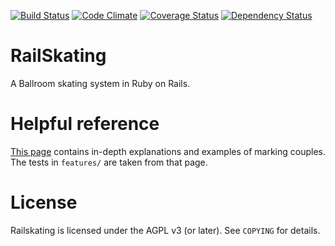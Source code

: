 [![Build Status](https://travis-ci.org/haxney/railskating.png?branch=master)](https://travis-ci.org/haxney/railskating)
[![Code Climate](https://codeclimate.com/github/haxney/railskating.png)](https://codeclimate.com/github/haxney/railskating)
[![Coverage Status](https://img.shields.io/coveralls/haxney/railskating.svg)](https://coveralls.io/r/haxney/railskating?branch=master)
[![Dependency Status](https://gemnasium.com/haxney/railskating.png)](https://gemnasium.com/haxney/railskating)

# RailSkating

A Ballroom skating system in Ruby on Rails.

# Helpful reference

[This page](http://www.worldsalsafederation.com/Skating%20System.html) contains
in-depth explanations and examples of marking couples. The tests in `features/`
are taken from that page.

# License

Railskating is licensed under the AGPL v3 (or later). See `COPYING` for details.
